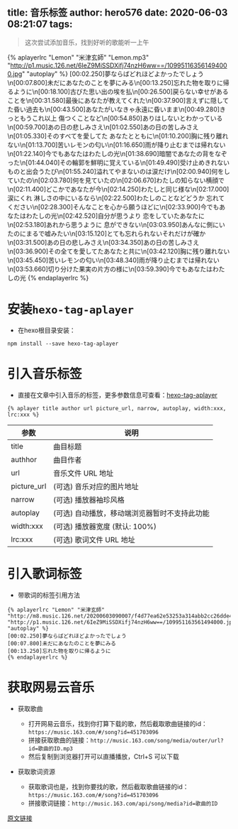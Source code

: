 title: 音乐标签
author: hero576
date: 2020-06-03 08:21:07
tags:
---
> 这次尝试添加音乐，找到好听的歌能听一上午

<!--more-->
{% aplayerlrc "Lemon" "米津玄師" "Lemon.mp3" "http://p1.music.126.net/6IeZ9MiSSDXifj74nzH6ww==/109951163561494000.jpg" "autoplay" %}
[00:02.250]夢ならばどれほどよかったでしょう\n[00:07.800]未だにあなたのことを夢にみる\n[00:13.250]忘れた物を取りに帰るように\n[00:18.100]古びた思い出の埃を払\n[00:26.500]戻らない幸せがあることを\n[00:31.580]最後にあなたが教えてくれた\n[00:37.900]言えずに隠してた昏い過去も\n[00:43.500]あなたがいなきゃ永遠に昏いまま\n[00:49.280]きっともうこれ以上 傷つくことなど\n[00:54.850]ありはしないとわかっている\n[00:59.700]あの日の悲しみさえ\n[01:02.550]あの日の苦しみさえ\n[01:05.330]そのすべてを愛してた あなたとともに\n[01:10.200]胸に残り離れない\n[01:13.700]苦いレモンの匂い\n[01:16.650]雨が降り止むまでは帰れない\n[01:22.140]今でもあなたはわたしの光\n[01:38.690]暗闇であなたの背をなぞった\n[01:44.040]その輪郭を鮮明に覚えている\n[01:49.490]受け止めきれないものと出会うたび\n[01:55.240]溢れてやまないのは涙だけ\n[02:00.940]何をしていたの\n[02:03.780]何を見ていたの\n[02:06.670]わたしの知らない横顔で\n[02:11.400]どこかであなたが今\n[02:14.250]わたしと同じ様な\n[02:17.000]涙にくれ 淋しさの中にいるなら\n[02:22.500]わたしのことなどどうか 忘れてください\n[02:28.300]そんなことを心から願うほどに\n[02:33.900]今でもあなたはわたしの光\n[02:42.520]自分が思うより 恋をしていたあなたに\n[02:53.180]あれから思うように 息ができない\n[03:03.950]あんなに側にいたのにまるで嘘みたい\n[03:15.120]とても忘れられないそれだけが確か\n[03:31.500]あの日の悲しみさえ\n[03:34.350]あの日の苦しみさえ\n[03:36.900]その全てを愛してたあなたと共に\n[03:42.120]胸に残り離れない\n[03:45.450]苦いレモンの匂い\n[03:48.340]雨が降り止むまでは帰れない\n[03:53.660]切り分けた果実の片方の様に\n[03:59.390]今でもあなたはわたしの光
{% endaplayerlrc %}

# 安装`hexo-tag-aplayer`

- 在hexo根目录安装：
```
npm install --save hexo-tag-aplayer
```

# 引入音乐标签
- 直接在文章中引入音乐的标签，更多参数信息可查看：[hexo-tag-aplayer](https://github.com/MoePlayer/hexo-tag-aplayer/blob/master/docs/README-zh_cn.md)
```
{% aplayer title author url picture_url, narrow, autoplay, width:xxx, lrc:xxx %}
```

|参数|说明|
|---|---|
|title | 曲目标题
|authhor| 曲目作者
|url| 音乐文件 URL 地址
|picture_url| (可选) 音乐对应的图片地址
|narrow| (可选) 播放器袖珍风格
|autoplay| (可选) 自动播放，移动端浏览器暂时不支持此功能
|width:xxx| (可选) 播放器宽度 (默认: 100%)
|lrc:xxx| (可选) 歌词文件 URL 地址

# 引入歌词标签
- 带歌词的标签引用方法
```
{% aplayerlrc "Lemon" "米津玄師" "http://m8.music.126.net/20200603090007/f4d77ea62e53253a314abb2cc26dde41/ymusic/29dc/f29a/d863/04d4d27f10493306367eae2ee4742894.mp3" "http://p1.music.126.net/6IeZ9MiSSDXifj74nzH6ww==/109951163561494000.jpg" "autoplay" %}
[00:02.250]夢ならばどれほどよかったでしょう
[00:07.800]未だにあなたのことを夢にみる
[00:13.250]忘れた物を取りに帰るように
{% endaplayerlrc %}
```

# 获取网易云音乐
- 获取歌曲
  - 打开网易云音乐，找到你打算下载的歌，然后截取歌曲链接的id：`https://music.163.com/#/song?id=451703096`
  - 拼接获取歌曲的链接：`http://music.163.com/song/media/outer/url?id=歌曲的ID.mp3`
  - 然后复制到浏览器打开可以直播播放，Ctrl+S 可以下载

- 获取歌词资源
  - 获取歌词也是，找到你要找的歌，然后截取歌曲链接的id：`https://music.163.com/#/song?id=451703096`
  - 拼接歌词链接：`http://music.163.com/api/song/media?id=歌曲的ID`


[原文链接](https://liwenhau.github.io/2019/11/15/blogAddMusic/#1-%E8%8E%B7%E5%8F%96%E6%AD%8C%E6%9B%B2%E8%B5%84%E6%BA%90)